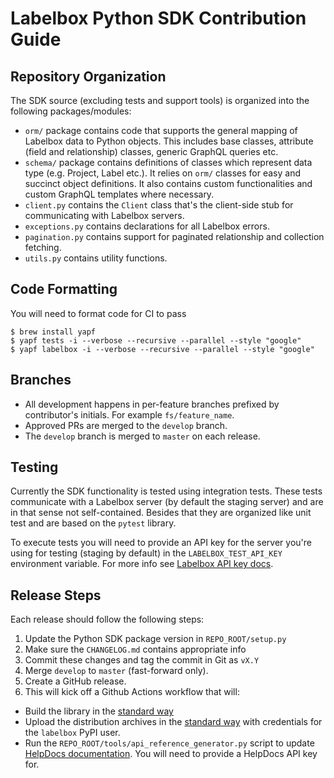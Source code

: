 # Labelbox Python SDK Contribution Guide

## Repository Organization

The SDK source (excluding tests and support tools) is organized into the
following packages/modules:
* `orm/` package contains code that supports the general mapping of Labelbox
  data to Python objects. This includes base classes, attribute (field and
  relationship) classes, generic GraphQL queries etc.
* `schema/` package contains definitions of classes which represent data type
  (e.g. Project, Label etc.). It relies on `orm/` classes for easy and succinct
  object definitions. It also contains custom functionalities and custom GraphQL
  templates where necessary.
* `client.py` contains the `Client` class that's the client-side stub for
  communicating with Labelbox servers.
* `exceptions.py` contains declarations for all Labelbox errors.
* `pagination.py` contains support for paginated relationship and collection
  fetching.
* `utils.py` contains utility functions.

## Code Formatting
You will need to format code for CI to pass
```
$ brew install yapf
$ yapf tests -i --verbose --recursive --parallel --style "google"
$ yapf labelbox -i --verbose --recursive --parallel --style "google"
```

## Branches

* All development happens in per-feature branches prefixed by contributor's
  initials. For example `fs/feature_name`.
* Approved PRs are merged to the `develop` branch.
* The `develop` branch is merged to `master` on each release.

## Testing

Currently the SDK functionality is tested using integration tests. These tests
communicate with a Labelbox server (by default the staging server) and are in
that sense not self-contained. Besides that they are organized like unit test
and are based on the `pytest` library.

To execute tests you will need to provide an API key for the server you're using
for testing (staging by default) in the `LABELBOX_TEST_API_KEY` environment
variable. For more info see [Labelbox API key
docs](https://labelbox.helpdocs.io/docs/api/getting-started).

## Release Steps

Each release should follow the following steps:

1. Update the Python SDK package version in `REPO_ROOT/setup.py`
2. Make sure the `CHANGELOG.md` contains appropriate info 
3. Commit these changes and tag the commit in Git as `vX.Y`
4. Merge `develop` to `master` (fast-forward only).
5. Create a GitHub release.
6. This will kick off a Github Actions workflow that will:
  - Build the library in the [standard
  way](https://packaging.python.org/tutorials/packaging-projects/#generating-distribution-archives)
  - Upload the distribution archives in the [standard
  way](https://packaging.python.org/tutorials/packaging-projects/#uploading-the-distribution-archives)
  with credentials for the `labelbox` PyPI user.
  - Run the `REPO_ROOT/tools/api_reference_generator.py` script to update
  [HelpDocs documentation](https://labelbox.helpdocs.io/docs/). You will need
  to provide a HelpDocs API key for.